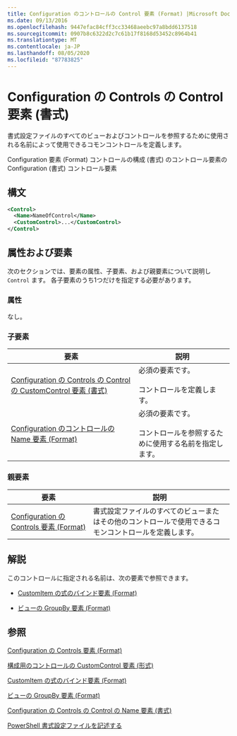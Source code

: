 ```yaml
---
title: Configuration のコントロールの Control 要素 (Format) |Microsoft Docs
ms.date: 09/13/2016
ms.openlocfilehash: 9447efac84cff3cc33468aeebc97a8bdd6137518
ms.sourcegitcommit: 0907b8c6322d2c7c61b17f8168d53452c8964b41
ms.translationtype: MT
ms.contentlocale: ja-JP
ms.lasthandoff: 08/05/2020
ms.locfileid: "87783825"
---
```

# <a name="control-element-for-controls-for-configuration-format"></a>Configuration の Controls の Control 要素 (書式)

書式設定ファイルのすべてのビューおよびコントロールを参照するために使用される名前によって使用できるコモンコントロールを定義します。

Configuration 要素 (Format) コントロールの構成 (書式) のコントロール要素の Configuration (書式) コントロール要素

## <a name="syntax"></a>構文

```xml
<Control>
  <Name>NameOfControl</Name>
  <CustomControl>...</CustomControl>
</Control>
```

## <a name="attributes-and-elements"></a>属性および要素

次のセクションでは、要素の属性、子要素、および親要素について説明し `Control` ます。 各子要素のうち1つだけを指定する必要があります。

### <a name="attributes"></a>属性

なし。

### <a name="child-elements"></a>子要素

|要素|説明|
|-------------|-----------------|
|[Configuration の Controls の Control の CustomControl 要素 (書式)](./customcontrol-element-for-control-for-controls-for-configuration-format.md)|必須の要素です。<br /><br /> コントロールを定義します。|
|[Configuration のコントロールの Name 要素 (Format)](./name-element-for-control-for-controls-for-configuration-format.md)|必須の要素です。<br /><br /> コントロールを参照するために使用する名前を指定します。|

### <a name="parent-elements"></a>親要素

|要素|説明|
|-------------|-----------------|
|[Configuration の Controls 要素 (Format)](./controls-element-for-configuration-format.md)|書式設定ファイルのすべてのビューまたはその他のコントロールで使用できるコモンコントロールを定義します。|

## <a name="remarks"></a>解説

このコントロールに指定される名前は、次の要素で参照できます。

- [CustomItem の式のバインド要素 (Format)](./expressionbinding-element-for-customitem-for-controls-for-configuration-format.md)

- [ビューの GroupBy 要素 (Format)](./groupby-element-for-view-format.md)

## <a name="see-also"></a>参照

[Configuration の Controls 要素 (Format)](./controls-element-for-configuration-format.md)

[構成用のコントロールの CustomControl 要素 (形式)](./customcontrol-element-for-control-for-controls-for-configuration-format.md)

[CustomItem の式のバインド要素 (Format)](./expressionbinding-element-for-customitem-for-controls-for-configuration-format.md)

[ビューの GroupBy 要素 (Format)](./groupby-element-for-view-format.md)

[Configuration の Controls の Control の Name 要素 (書式)](./name-element-for-control-for-controls-for-configuration-format.md)

[PowerShell 書式設定ファイルを記述する](./writing-a-powershell-formatting-file.md)
